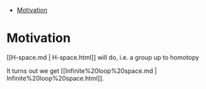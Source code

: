 -   [Motivation](#motivation)














Motivation
==========

[[H-space.md | H-space.html]] will do, i.e. a group up to homotopy

It turns out we get [[Infinite%20loop%20space.md | Infinite%20loop%20space.html]].
